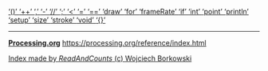 [ ‘()’ ](https://processing.org/reference/parentheses.html)	[ ‘++’ ](https://processing.org/reference/increment.html)	[ ‘,’ ](https://processing.org/reference/comma.html)	[ ‘-’ ](https://processing.org/reference/minus.html)	[ ‘//’ ](https://processing.org/reference/comment.html)	[ ‘;’ ](https://processing.org/reference/semicolon.html)	[ ‘<’ ](https://processing.org/reference/lessthan.html)	[ ‘=’ ](https://processing.org/reference/assign.html)	[ ‘==’ ](https://processing.org/reference/equality.html)	[ ‘draw’ ](https://processing.org/reference/draw_.html)	[ ‘for’ ](https://processing.org/reference/for.html)	[ ‘frameRate’ ](https://processing.org/reference/frameRate.html)	[ ‘if’ ](https://processing.org/reference/if.html)	[ ‘int’ ](https://processing.org/reference/int.html)	[ ‘point’ ](https://processing.org/reference/point_.html)	[ ‘println’ ](https://processing.org/reference/println_.html)	[ ‘setup’ ](https://processing.org/reference/setup_.html)	[ ‘size’ ](https://processing.org/reference/size_.html)	[ ‘stroke’ ](https://processing.org/reference/stroke_.html)	[ ‘void’ ](https://processing.org/reference/void.html)	[ ‘{}’ ](https://processing.org/reference/curlybraces.html)	


----
[__Processing.org__](http://Processing.org/) <https://processing.org/reference/index.html>


[Index made by _ReadAndCounts_ (c) Wojciech Borkowski](https://github.com/borkowsk/bookProcessingEN/tree/main/33_extensions/readandcounts)

